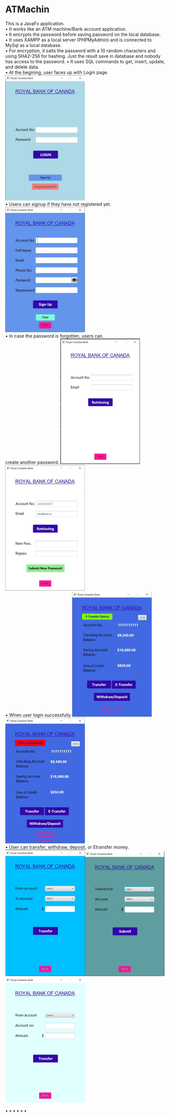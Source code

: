 # ATMachin

This is a JavaFx application.<br>
• It works like an ATM machine/Bank account application.<br>
•	It encrypts the password before saving password on the local database.<br>
•	It uses XAMPP as a local server (PHPMyAdmin) and is connected to MySql as a local database. <br>
•	For encryption, it salts the password with a 10 random characters and using SHA2-256 for hashing. Just the result save in database and nobody has access to the password.
•	It uses SQL commands to get, insert, update, and delete data.<br>
• At the begining, user faces up with Login page.
<img src="images/LogIn.JPG" width="250" height="auto"><br>
• Users can signup if they have not registered yet.
<img src="images/SignUp.JPG" width="250" height="auto"><br>
• In case the password is forgotten, users can<br>create another password.
<img src="images/Forgot.JPG" width="250" height="auto"><img src="images/Forgot1.JPG" width="250" height="auto"><br>
• When user login successfully
<img src="images/Account.JPG" width="250" height="auto"><img src="images/New%20etransaction.JPG" width="250" height="auto"><br>
• User can transfer, withdraw, deposit, or Etransfer money.<br>
<img src="images/Transfer.JPG" width="250" height="auto"><img src="images/WthDep.JPG" width="250" height="auto"><img src="images/Etransfer.JPG" width="250" height="auto"><br>

•
•
•
•
•
•
